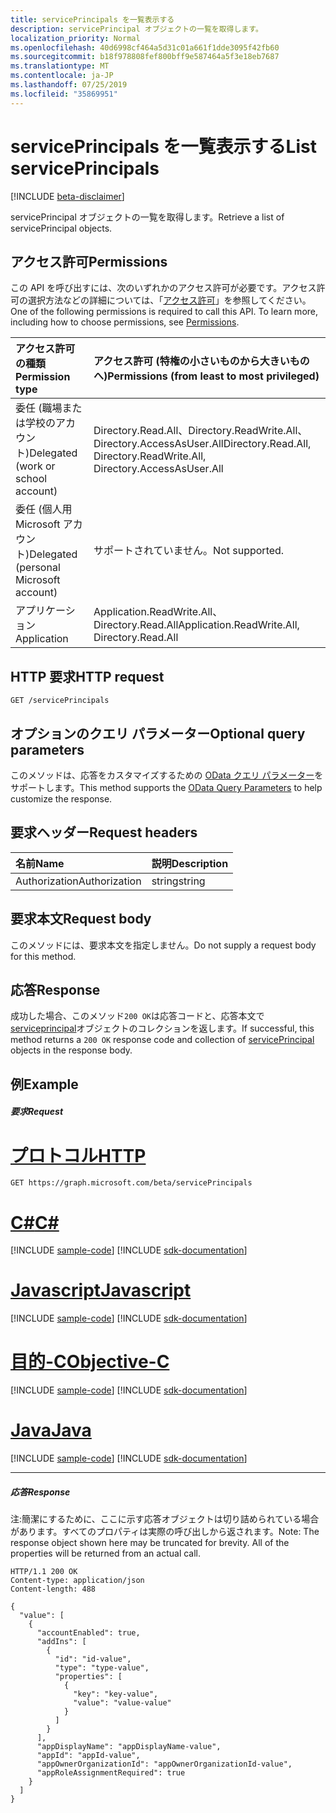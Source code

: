 ```yaml
---
title: servicePrincipals を一覧表示する
description: servicePrincipal オブジェクトの一覧を取得します。
localization_priority: Normal
ms.openlocfilehash: 40d6998cf464a5d31c01a661f1dde3095f42fb60
ms.sourcegitcommit: b18f978808fef800bff9e587464a5f3e18eb7687
ms.translationtype: MT
ms.contentlocale: ja-JP
ms.lasthandoff: 07/25/2019
ms.locfileid: "35869951"
---
```

# <a name="list-serviceprincipals"></a><span data-ttu-id="3717e-103">servicePrincipals を一覧表示する</span><span class="sxs-lookup"><span data-stu-id="3717e-103">List servicePrincipals</span></span>

[!INCLUDE [beta-disclaimer](../../includes/beta-disclaimer.md)]

<span data-ttu-id="3717e-104">servicePrincipal オブジェクトの一覧を取得します。</span><span class="sxs-lookup"><span data-stu-id="3717e-104">Retrieve a list of servicePrincipal objects.</span></span>

## <a name="permissions"></a><span data-ttu-id="3717e-105">アクセス許可</span><span class="sxs-lookup"><span data-stu-id="3717e-105">Permissions</span></span>

<span data-ttu-id="3717e-p101">この API を呼び出すには、次のいずれかのアクセス許可が必要です。アクセス許可の選択方法などの詳細については、「[アクセス許可](/graph/permissions-reference)」を参照してください。</span><span class="sxs-lookup"><span data-stu-id="3717e-p101">One of the following permissions is required to call this API. To learn more, including how to choose permissions, see [Permissions](/graph/permissions-reference).</span></span>


|<span data-ttu-id="3717e-108">アクセス許可の種類</span><span class="sxs-lookup"><span data-stu-id="3717e-108">Permission type</span></span>      | <span data-ttu-id="3717e-109">アクセス許可 (特権の小さいものから大きいものへ)</span><span class="sxs-lookup"><span data-stu-id="3717e-109">Permissions (from least to most privileged)</span></span>              |
|:--------------------|:---------------------------------------------------------|
|<span data-ttu-id="3717e-110">委任 (職場または学校のアカウント)</span><span class="sxs-lookup"><span data-stu-id="3717e-110">Delegated (work or school account)</span></span> | <span data-ttu-id="3717e-111">Directory.Read.All、Directory.ReadWrite.All、Directory.AccessAsUser.All</span><span class="sxs-lookup"><span data-stu-id="3717e-111">Directory.Read.All, Directory.ReadWrite.All, Directory.AccessAsUser.All</span></span>    |
|<span data-ttu-id="3717e-112">委任 (個人用 Microsoft アカウント)</span><span class="sxs-lookup"><span data-stu-id="3717e-112">Delegated (personal Microsoft account)</span></span> | <span data-ttu-id="3717e-113">サポートされていません。</span><span class="sxs-lookup"><span data-stu-id="3717e-113">Not supported.</span></span>    |
|<span data-ttu-id="3717e-114">アプリケーション</span><span class="sxs-lookup"><span data-stu-id="3717e-114">Application</span></span> | <span data-ttu-id="3717e-115">Application.ReadWrite.All、Directory.Read.All</span><span class="sxs-lookup"><span data-stu-id="3717e-115">Application.ReadWrite.All, Directory.Read.All</span></span> |

## <a name="http-request"></a><span data-ttu-id="3717e-116">HTTP 要求</span><span class="sxs-lookup"><span data-stu-id="3717e-116">HTTP request</span></span>

<!-- { "blockType": "ignored" } -->
```http
GET /servicePrincipals
```
## <a name="optional-query-parameters"></a><span data-ttu-id="3717e-117">オプションのクエリ パラメーター</span><span class="sxs-lookup"><span data-stu-id="3717e-117">Optional query parameters</span></span>

<span data-ttu-id="3717e-118">このメソッドは、応答をカスタマイズするための [OData クエリ パラメーター](https://developer.microsoft.com/graph/docs/concepts/query_parameters)をサポートします。</span><span class="sxs-lookup"><span data-stu-id="3717e-118">This method supports the [OData Query Parameters](https://developer.microsoft.com/graph/docs/concepts/query_parameters) to help customize the response.</span></span>

## <a name="request-headers"></a><span data-ttu-id="3717e-119">要求ヘッダー</span><span class="sxs-lookup"><span data-stu-id="3717e-119">Request headers</span></span>
| <span data-ttu-id="3717e-120">名前</span><span class="sxs-lookup"><span data-stu-id="3717e-120">Name</span></span> | <span data-ttu-id="3717e-121">説明</span><span class="sxs-lookup"><span data-stu-id="3717e-121">Description</span></span> |
|:----------|:----------|
| <span data-ttu-id="3717e-122">Authorization</span><span class="sxs-lookup"><span data-stu-id="3717e-122">Authorization</span></span>  | <span data-ttu-id="3717e-123">string</span><span class="sxs-lookup"><span data-stu-id="3717e-123">string</span></span>  | <span data-ttu-id="3717e-p102">ベアラー {トークン}。必須。</span><span class="sxs-lookup"><span data-stu-id="3717e-p102">Bearer {token}. Required.</span></span> |

## <a name="request-body"></a><span data-ttu-id="3717e-126">要求本文</span><span class="sxs-lookup"><span data-stu-id="3717e-126">Request body</span></span>

<span data-ttu-id="3717e-127">このメソッドには、要求本文を指定しません。</span><span class="sxs-lookup"><span data-stu-id="3717e-127">Do not supply a request body for this method.</span></span>

## <a name="response"></a><span data-ttu-id="3717e-128">応答</span><span class="sxs-lookup"><span data-stu-id="3717e-128">Response</span></span>

<span data-ttu-id="3717e-129">成功した場合、このメソッド`200 OK`は応答コードと、応答本文で[serviceprincipal](../resources/serviceprincipal.md)オブジェクトのコレクションを返します。</span><span class="sxs-lookup"><span data-stu-id="3717e-129">If successful, this method returns a `200 OK` response code and collection of [servicePrincipal](../resources/serviceprincipal.md) objects in the response body.</span></span>

## <a name="example"></a><span data-ttu-id="3717e-130">例</span><span class="sxs-lookup"><span data-stu-id="3717e-130">Example</span></span>

##### <a name="request"></a><span data-ttu-id="3717e-131">要求</span><span class="sxs-lookup"><span data-stu-id="3717e-131">Request</span></span>


# <a name="httptabhttp"></a>[<span data-ttu-id="3717e-132">プロトコル</span><span class="sxs-lookup"><span data-stu-id="3717e-132">HTTP</span></span>](#tab/http)
<!-- {
  "blockType": "request",
  "name": "get_serviceprincipals"
}-->
```http
GET https://graph.microsoft.com/beta/servicePrincipals
```
# <a name="ctabcsharp"></a>[<span data-ttu-id="3717e-133">C#</span><span class="sxs-lookup"><span data-stu-id="3717e-133">C#</span></span>](#tab/csharp)
[!INCLUDE [sample-code](../includes/snippets/csharp/get-serviceprincipals-csharp-snippets.md)]
[!INCLUDE [sdk-documentation](../includes/snippets/snippets-sdk-documentation-link.md)]

# <a name="javascripttabjavascript"></a>[<span data-ttu-id="3717e-134">Javascript</span><span class="sxs-lookup"><span data-stu-id="3717e-134">Javascript</span></span>](#tab/javascript)
[!INCLUDE [sample-code](../includes/snippets/javascript/get-serviceprincipals-javascript-snippets.md)]
[!INCLUDE [sdk-documentation](../includes/snippets/snippets-sdk-documentation-link.md)]

# <a name="objective-ctabobjc"></a>[<span data-ttu-id="3717e-135">目的-C</span><span class="sxs-lookup"><span data-stu-id="3717e-135">Objective-C</span></span>](#tab/objc)
[!INCLUDE [sample-code](../includes/snippets/objc/get-serviceprincipals-objc-snippets.md)]
[!INCLUDE [sdk-documentation](../includes/snippets/snippets-sdk-documentation-link.md)]

# <a name="javatabjava"></a>[<span data-ttu-id="3717e-136">Java</span><span class="sxs-lookup"><span data-stu-id="3717e-136">Java</span></span>](#tab/java)
[!INCLUDE [sample-code](../includes/snippets/java/get-serviceprincipals-java-snippets.md)]
[!INCLUDE [sdk-documentation](../includes/snippets/snippets-sdk-documentation-link.md)]

---

##### <a name="response"></a><span data-ttu-id="3717e-137">応答</span><span class="sxs-lookup"><span data-stu-id="3717e-137">Response</span></span>

<span data-ttu-id="3717e-p103">注:簡潔にするために、ここに示す応答オブジェクトは切り詰められている場合があります。すべてのプロパティは実際の呼び出しから返されます。</span><span class="sxs-lookup"><span data-stu-id="3717e-p103">Note: The response object shown here may be truncated for brevity. All of the properties will be returned from an actual call.</span></span>
<!-- {
  "blockType": "response",
  "truncated": true,
  "@odata.type": "microsoft.graph.servicePrincipal",
  "isCollection": true
} -->
```http
HTTP/1.1 200 OK
Content-type: application/json
Content-length: 488

{
  "value": [
    {
      "accountEnabled": true,
      "addIns": [
        {
          "id": "id-value",
          "type": "type-value",
          "properties": [
            {
              "key": "key-value",
              "value": "value-value"
            }
          ]
        }
      ],
      "appDisplayName": "appDisplayName-value",
      "appId": "appId-value",
      "appOwnerOrganizationId": "appOwnerOrganizationId-value",
      "appRoleAssignmentRequired": true
    }
  ]
}
```

<!-- uuid: 8fcb5dbc-d5aa-4681-8e31-b001d5168d79
2015-10-25 14:57:30 UTC -->
<!--
{
  "type": "#page.annotation",
  "description": "List servicePrincipals",
  "keywords": "",
  "section": "documentation",
  "tocPath": "",
  "suppressions": [
  ]
}
-->
